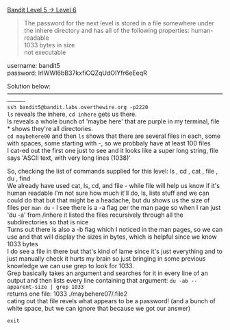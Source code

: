 [Bandit Level 5 → Level 6](https://overthewire.org/wargames/bandit/bandit6.html)

> The password for the next level is stored in a file somewhere under the inhere directory and has all of the following properties:
    human-readable  
    1033 bytes in size  
    not executable  


username: bandit5  
password: lrIWWI6bB37kxfiCQZqUdOIYfr6eEeqR  

Solution below:  
———————————————————————————————————————  
`ssh bandit5@bandit.labs.overthewire.org -p2220`  
`ls` reveals the inhere, `cd inhere` gets us there.  
ls reveals a whole bunch of 'maybe here' that are purple in my terminal, file * shows they're all directories.  
`cd maybehere00` and then `ls` shows that there are several files in each, some with spaces, some starting with -, so we probbaly have at least 100 files  
I cat-ed out the first one just to see and it looks like a super long string, file says 'ASCII text, with very long lines (1038)'  

So, checking the list of commands supplied for this level: ls , cd , cat , file , du , find  
We already have used cat, ls, cd, and file - while file will help us know if it's human readable I'm not sure how much it'll do, ls, lists stuff and we can could do   that but that might be a headache, but du shows us the size of files per `man du` - I see there is a -a flag per the man page so when I ran just 'du -a' from /inhere it listed the files recursively through all the subdirectories so that is nice  
Turns out there is also a -b flag which I noticed in the man pages, so we can use and that will display the sizes in bytes, which is helpful since we know 1033 bytes  
I do see a file in there but that's kind of lame since it's just everything and to just manually check it hurts my brain so just bringing in some previous knowledge we can use grep to look for 1033.  
Grep basically takes an argument and searches for it in every line of an output and then lists every line containing that argument: `du -ab --apparent-size | grep 1033`  
returns one file: 1033	./maybehere07/.file2  
cating out that file revels what appears to be a password! (and a bunch of white space, but we can ignore that because we got our answer)  

`exit`